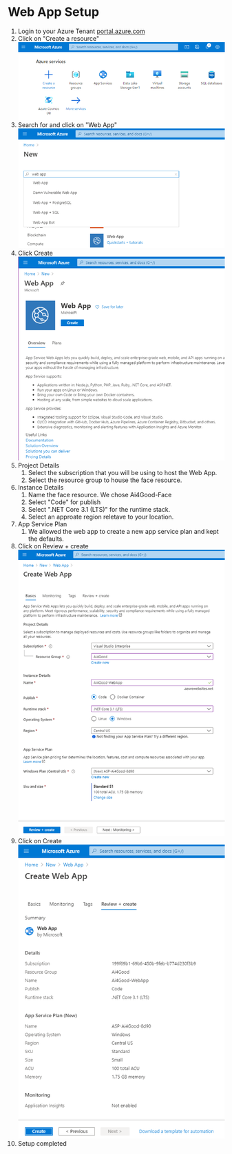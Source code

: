 # Web App Setup
1. Login to your Azure Tenant [portal.azure.com](https://portal.azure.com)
1. Click on "Create a resource"
![Resource Group Image 1](https://github.com/Clover-Imaging-Group/AI4GoodVoicePicking/blob/master/media/images/Add_WebApp/Step_01.png)
1. Search for and click on "Web App"
![Resource Group Image 2](https://github.com/Clover-Imaging-Group/AI4GoodVoicePicking/blob/master/media/images/Add_WebApp/Step_02.png)
1. Click Create
![Resource Group Image 3](https://github.com/Clover-Imaging-Group/AI4GoodVoicePicking/blob/master/media/images/Add_WebApp/Step_03.png)
1. Project Details
	1. Select the subscription that you will be using to host the Web App.
	1. Select the resource group to house the face resource.
1. Instance Details
	1. Name the face resource. We chose Ai4Good-Face
	1. Select "Code" for publish
	1. Select ".NET Core 3.1 (LTS)" for the runtime stack.
	1. Select an approate region reletave to your location.
1. App Service Plan
	1. We allowed the web app to create a new app service plan and kept the defaults.
1. Click on Review + create
![Resource Group Image 4](https://github.com/Clover-Imaging-Group/AI4GoodVoicePicking/blob/master/media/images/Add_WebApp/Step_04.png)
1. Click on Create
![Resource Group Image 5](https://github.com/Clover-Imaging-Group/AI4GoodVoicePicking/blob/master/media/images/Add_WebApp/Step_05.png)
1. Setup completed